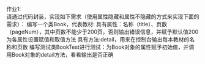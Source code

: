 作业1:  
请通过代码封装，实现如下需求（使用属性隐藏和属性不隐藏的方式来实现下面的需求）：
编写一个类Book，代表教材:
具有属性：名称（title）、页数（pageNum），其中页数不能少于200页，否则输出错误信息，并赋予默认值200
为各属性设置赋值和取值方法
具有方法:detail，用来在控制台输出每本教材的名称和页数
编写测试类BookTest进行测试：为Book对象的属性赋予初始值，并调用Book对象的detail方法，看看输出是否正确